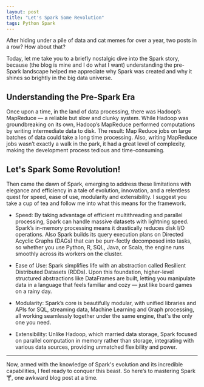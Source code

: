 ```yaml
---
layout: post
title: "Let's Spark Some Revolution"
tags: Python Spark
---
```


After hiding under a pile of data and cat memes for over a year, two posts in a row? How about that?

Today, let me take you to a briefly nostalgic dive into the Spark story, because (the blog is mine and I do what I want) understanding the pre-Spark landscape helped me appreciate why Spark was created and why it shines so brightly in the big data universe.

## Understanding the Pre-Spark Era

Once upon a time, in the land of data processing, there was Hadoop’s MapReduce — a reliable but slow and clunky system. While Hadoop was groundbreaking on its own, Hadoop’s MapReduce performed computations by writing intermediate data to disk. The result: Map Reduce jobs on large batches of data could take a long time processing. Also, writing MapReduce jobs wasn’t exactly a walk in the park, it had a great level of complexity, making the development process tedious and time-consuming.

## Let's Spark Some Revolution!

Then came the dawn of Spark, emerging to address these limitations with elegance and efficiency in a tale of evolution, innovation, and a relentless quest for speed, ease of use, modularity and extensibility. I suggest you take a cup of tea and follow me into what this means for the framework.

* Speed: By taking advantage of efficient multithreading and parallel processing, Spark can handle massive datasets with lightning speed. Spark’s in-memory processing means it drastically reduces disk I/O operations. Also Spark builds its query execution plans on Directed Acyclic Graphs (DAGs) that can be purr-fectly decomposed into tasks, so whether you use Python, R, SQL, Java, or Scala, the engine runs smoothly across its workers on the cluster.

* Ease of Use: Spark simplifies life with an abstraction called Resilient Distributed Datasets (RDDs). Upon this foundation, higher-level structured abstractions like DataFrames are built, letting you manipulate data in a language that feels familiar and cozy — just like board games on a rainy day.

* Modularity: Spark’s core is beautifully modular, with unified libraries and APIs for SQL, streaming data, Machine Learning and Graph processing, all working seamlessly together under the same engine, that's the only one you need.

* Extensibility: Unlike Hadoop, which married data storage, Spark focused on parallel computation in memory rather than storage, integrating with various data sources, providing unmatched flexibility and power.

______
Now, armed with the knowledge of Spark's evolution and its incredible capabilities, I feel ready to conquer this beast.  So here’s to mastering Spark 🍸, one awkward blog post at a time.